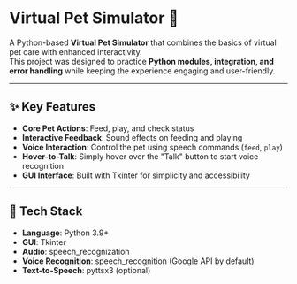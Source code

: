 # Virtual Pet Simulator 🐾

A Python-based **Virtual Pet Simulator** that combines the basics of virtual pet care with enhanced interactivity.  
This project was designed to practice **Python modules, integration, and error handling** while keeping the experience engaging and user-friendly.

---

## ✨ Key Features
- **Core Pet Actions**: Feed, play, and check status  
- **Interactive Feedback**: Sound effects on feeding and playing  
- **Voice Interaction**: Control the pet using speech commands (`feed`, `play`)  
- **Hover-to-Talk**: Simply hover over the "Talk" button to start voice recognition  
- **GUI Interface**: Built with Tkinter for simplicity and accessibility  

---

## 🧰 Tech Stack
- **Language**: Python 3.9+  
- **GUI**: Tkinter  
- **Audio**: speech_recognization  
- **Voice Recognition**: speech_recognition (Google API by default)  
- **Text-to-Speech**: pyttsx3 (optional)  
